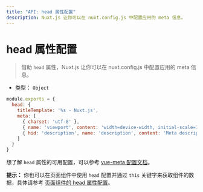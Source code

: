 ```yaml
---
title: "API: head 属性配置"
description: Nuxt.js 让你可以在 nuxt.config.js 中配置应用的 meta 信息。
---
```


# head 属性配置

> 借助 `head` 属性，Nuxt.js 让你可以在 nuxt.config.js 中配置应用的 meta 信息。

- 类型： `Object`

```js
module.exports = {
  head: {
    titleTemplate: '%s - Nuxt.js',
    meta: [
      { charset: 'utf-8' },
      { name: 'viewport', content: 'width=device-width, initial-scale=1' },
      { hid: 'description', name: 'description', content: 'Meta description' }
    ]
  }
}
```

想了解 `head` 属性的可用配置，可以参考 [vue-meta 配置文档](https://vue-meta.nuxtjs.org/api/#metainfo-properties)。

<div class="Alert Alert--teal">

<b>提示：</b> 你也可以在页面组件中使用 `head` 配置并通过 `this` 关键字来获取组件的数据，具体请参考 [页面组件的 head 属性配置](/api/pages-head)。

</div>
